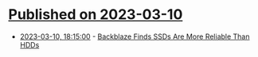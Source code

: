 # [Published on 2023-03-10](index.md)

* [2023-03-10, 18:15:00](https://it.slashdot.org/story/23/03/10/1815227/backblaze-finds-ssds-are-more-reliable-than-hdds?utm_source=rss1.0mainlinkanon&utm_medium=feed) - [Backblaze Finds SSDs Are More Reliable Than HDDs](https://it.slashdot.org/story/23/03/10/1815227/backblaze-finds-ssds-are-more-reliable-than-hdds?utm_source=rss1.0mainlinkanon&utm_medium=feed)
